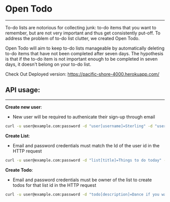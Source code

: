 # Open Todo
---

To-do lists are notorious for collecting junk: to-do items that you want to remember, but are not very important and thus get consistently put-off. To address the problem of to-do list clutter, we created Open Todo. 

Open Todo will aim to keep to-do lists manageable by automatically deleting to-do items that have not been completed after seven days. The hypothesis is that if the to-do item is not important enough to be completed in seven days, it doesn't belong on your to-do list. 

Check Out Deployed version: https://pacific-shore-4000.herokuapp.com/


## API usage:
---

<b>Create new user</b>:

* New user will be required to authenicate their sign-up through email

```bash
curl -u user@example.com:password -d "user[username]=Sterling" -d "user[email]=user2@example.com" -d "user[password]=Archer" http://localhost:3000/api/users/
```

<b>Create List</b>:

* Email and password credentials must match the Id of the user id in the HTTP request

```bash
curl -u user@example.com:password -d "list[title]=Things to do today" -d "list[description]=Get these done before the end of day" http://localhost:3000/api/users/1/lists
```

<b>Create Todo</b>:

* Email and password credentials must be owner of the list to create todos for that list id in the HTTP request

```bash
curl -u user@example.com:password -d "todo[description]=Dance if you want to" http://localhost:3000/api/lists/1/items
```



